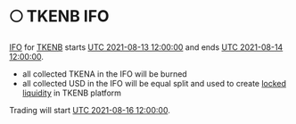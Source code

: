 # 🌕 TKENB IFO

[IFO](tkenb-ifo.md) for [TKENB](../tokenomics/tkenb.md) starts [UTC 2021-08-13 12:00:00](https://www.timeanddate.com/countdown/generic?iso=2021-08-13T12:00:00Z&font=sanserif&p0=1440&csz=1&msg=DEFIFinance.one%20|%20IFO%20TKENB) and ends [UTC 2021-08-14 12:00:00](https://www.timeanddate.com/countdown/generic?iso=2021-08-14T12:00:00Z&font=sanserif&p0=1440&csz=1&msg=DEFIFinance.one%20|%20IFO%20TKENB%20END).

* all collected TKENA in the IFO will be burned
* all collected USD in the IFO will be equal split and used to create [locked liquidity](locked-liquidity.md) in TKENB platform

Trading will start [UTC 2021-08-16 12:00:00](https://www.timeanddate.com/countdown/generic?iso=2021-08-16T12:00:00Z&font=sanserif&p0=1440&csz=1&msg=DEFIFinance.one%20|%20Trading%20TKENB).
